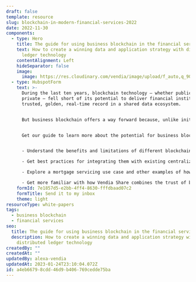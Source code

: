 ```yaml
---
draft: false
template: resource
slug: blockchain-in-modern-financial-services-2022
date: 2022-11-30
components:
  - type: Hero
    title: The guide for using business blockchain in the financial services industry
    text: How to create a winning data and application strategy with distributed
      ledger technology
    contentAlignment: Left
    hideSeparator: false
    image:
      image: https://res.cloudinary.com/vendia/image/upload/f_auto,q_90/v1671502214/Website/Iso/Blocks_k4hbjm.png
  - type: HubspotForm
    text: >-
      During the last ten years, blockchain technology — whether public or
      private — fell short of its potential to deliver financial institutions a
      trusted, golden, real-time record in a shared data ecosystem.


      But business blockchain offers a way forward because, unlike initial solutions, these newer platforms are built for business use cases, and they meet the stringent requirements of financial services organizations. 


      Get our guide to learn more about the potential for business blockchain in financial services.


      - Understand the benefits and limitations of different blockchain types

      - Get best practices for integrating them with existing centralized IT architectures

      - Explore a mortgage servicing use case and other examples of how to accelerate business results and lower delivery costs and risks for data-centric projects

      - Get more familiar with how Vendia Share combines the trust of blockchain with the scale of the cloud, offering the fastest time to market for secure, operational data sharing
    formId: 7e1857d5-e2bb-4ff4-8630-fffdbaad07c2
    formTitle: Send it to my inbox
    theme: light
resourceType: white-papers
tags:
  - business blockchain
  - financial services
seo:
  title: The guide for using business blockchain in the financial services industry
  description: How to create a winning data and application strategy with
    distributed ledger technology
createdBy: ""
createdAt: ""
updatedBy: alexa-vendia
updatedAt: 2023-01-24T23:10:04.072Z
id: a4eb6679-8cdd-46d9-b406-769cedde75ba
---
```

